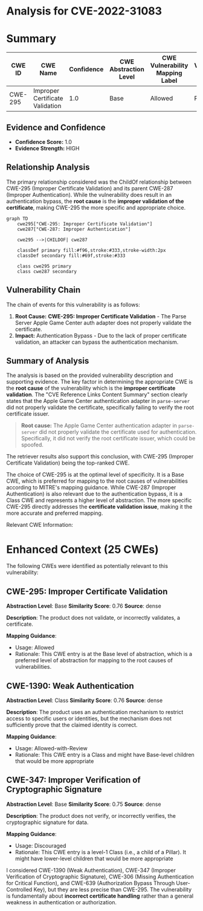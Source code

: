 # Analysis for CVE-2022-31083

# Summary
| CWE ID | CWE Name | Confidence | CWE Abstraction Level | CWE Vulnerability Mapping Label | CWE-Vulnerability Mapping Notes |
|---|---|---|---|---|---|
| CWE-295 | Improper Certificate Validation | 1.0 | Base | Allowed | Primary CWE |

## Evidence and Confidence

*   **Confidence Score:** 1.0
*   **Evidence Strength:** HIGH

## Relationship Analysis
The primary relationship considered was the ChildOf relationship between CWE-295 (Improper Certificate Validation) and its parent CWE-287 (Improper Authentication). While the vulnerability does result in an authentication bypass, the **root cause** is the **improper validation of the certificate**, making CWE-295 the more specific and appropriate choice.

```mermaid
graph TD
    cwe295["CWE-295: Improper Certificate Validation"]
    cwe287["CWE-287: Improper Authentication"]

    cwe295 -->|CHILDOF| cwe287
    
    classDef primary fill:#f96,stroke:#333,stroke-width:2px
    classDef secondary fill:#69f,stroke:#333
    
    class cwe295 primary
    class cwe287 secondary
```

## Vulnerability Chain
The chain of events for this vulnerability is as follows:
1.  **Root Cause:** **CWE-295: Improper Certificate Validation** - The Parse Server Apple Game Center auth adapter does not properly validate the certificate.
2.  **Impact:** Authentication Bypass - Due to the lack of proper certificate validation, an attacker can bypass the authentication mechanism.

## Summary of Analysis
The analysis is based on the provided vulnerability description and supporting evidence. The key factor in determining the appropriate CWE is the **root cause** of the vulnerability which is the **improper certificate validation**. The "CVE Reference Links Content Summary" section clearly states that the Apple Game Center authentication adapter in `parse-server` did not properly validate the certificate, specifically failing to verify the root certificate issuer.

> **Root cause:**
> The Apple Game Center authentication adapter in `parse-server` did not properly validate the certificate used for authentication. Specifically, it did not verify the root certificate issuer, which could be spoofed.

The retriever results also support this conclusion, with CWE-295 (Improper Certificate Validation) being the top-ranked CWE.

The choice of CWE-295 is at the optimal level of specificity. It is a Base CWE, which is preferred for mapping to the root causes of vulnerabilities according to MITRE's mapping guidance. While CWE-287 (Improper Authentication) is also relevant due to the authentication bypass, it is a Class CWE and represents a higher level of abstraction. The more specific CWE-295 directly addresses the **certificate validation issue**, making it the more accurate and preferred mapping.

Relevant CWE Information:

# Enhanced Context (25 CWEs)
The following CWEs were identified as potentially relevant to this vulnerability:

## CWE-295: Improper Certificate Validation
**Abstraction Level**: Base
**Similarity Score**: 0.76
**Source**: dense

**Description**:
The product does not validate, or incorrectly validates, a certificate.

**Mapping Guidance**:
- Usage: Allowed
- Rationale: This CWE entry is at the Base level of abstraction, which is a preferred level of abstraction for mapping to the root causes of vulnerabilities.

## CWE-1390: Weak Authentication
**Abstraction Level**: Class
**Similarity Score**: 0.76
**Source**: dense

**Description**:
The product uses an authentication mechanism to restrict access to specific users or identities, but the mechanism does not sufficiently prove that the claimed identity is correct.

**Mapping Guidance**:
- Usage: Allowed-with-Review
- Rationale: This CWE entry is a Class and might have Base-level children that would be more appropriate

## CWE-347: Improper Verification of Cryptographic Signature
**Abstraction Level**: Base
**Similarity Score**: 0.75
**Source**: dense

**Description**:
The product does not verify, or incorrectly verifies, the cryptographic signature for data.

**Mapping Guidance**:
- Usage: Discouraged
- Rationale: This CWE entry is a level-1 Class (i.e., a child of a Pillar). It might have lower-level children that would be more appropriate

I considered CWE-1390 (Weak Authentication), CWE-347 (Improper Verification of Cryptographic Signature), CWE-306 (Missing Authentication for Critical Function), and CWE-639 (Authorization Bypass Through User-Controlled Key), but they are less precise than CWE-295. The vulnerability is fundamentally about **incorrect certificate handling** rather than a general weakness in authentication or authorization.